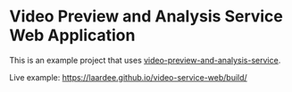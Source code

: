 # Video Preview and Analysis Service Web Application

This is an example project that uses [video-preview-and-analysis-service](https://github.com/laardee/video-preview-and-analysis-service).

Live example: https://laardee.github.io/video-service-web/build/